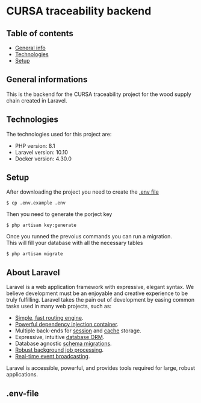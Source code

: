 # CURSA traceability backend

## Table of contents
* [General info](#general-info)
* [Technologies](#technologies)
* [Setup](#setup)

## General informations
This is the backend for the CURSA traceability project for the wood supply chain created in Laravel.

## Technologies
The technologies used for this project are:
* PHP version: 8.1
* Laravel version: 10.10
* Docker version: 4.30.0

## Setup
After downloading the project you need to create the [.env file](#.env-file)
```
$ cp .env.example .env
```
Then you need to generate the porject key
```
$ php artisan key:generate
```
Once you runned the prevoius commands you can run a migration.<br>
This will fill your database with all the necessary tables
```
$ php artisan migrate
```

## About Laravel

Laravel is a web application framework with expressive, elegant syntax. We believe development must be an enjoyable and creative experience to be truly fulfilling. Laravel takes the pain out of development by easing common tasks used in many web projects, such as:

- [Simple, fast routing engine](https://laravel.com/docs/routing).
- [Powerful dependency injection container](https://laravel.com/docs/container).
- Multiple back-ends for [session](https://laravel.com/docs/session) and [cache](https://laravel.com/docs/cache) storage.
- Expressive, intuitive [database ORM](https://laravel.com/docs/eloquent).
- Database agnostic [schema migrations](https://laravel.com/docs/migrations).
- [Robust background job processing](https://laravel.com/docs/queues).
- [Real-time event broadcasting](https://laravel.com/docs/broadcasting).

Laravel is accessible, powerful, and provides tools required for large, robust applications.

## .env-file
